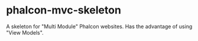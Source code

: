 phalcon-mvc-skeleton
====================

A skeleton for "Multi Module" Phalcon websites. Has the advantage of using "View Models".
